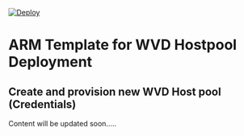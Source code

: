 
[![Deploy](http://azuredeploy.net/deploybutton.png)](https://portal.azure.com/#create/Microsoft.Template/uri/https%3A%2F%2Fraw.githubusercontent.com%2FAzure%2FRDS-Templates%2Fstaging%2Frdmi-peopletech%2FCreate%20and%20provision%20new%20WVD%20Hostpool(credentials)%2FmainTemplate.json)


# ARM Template for WVD Hostpool Deployment

## Create and provision new WVD Host pool (Credentials)

Content will be updated soon.....
